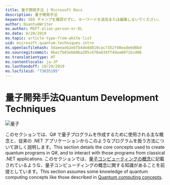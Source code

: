 ```yaml
---
title: 量子開発手法 | Microsoft Docs
description: 量子開発手法
keywords: SEO チャンプを確認せずに、キーワードを追加または編集しないでください。
author: QuantumWriter
ms.author: MSFT-alias-person-or-DL
ms.date: 9/20/2019
ms.topic: article-type-from-white-list
uid: microsoft.quantum.techniques.intro
ms.openlocfilehash: 5daeeaeb2ebfb4de8d819cac7352f48eade6d8bd
ms.sourcegitcommit: 8becfb03eb60ba205c670a634ff4daa8071bcd06
ms.translationtype: HT
ms.contentlocale: ja-JP
ms.lasthandoff: 10/29/2019
ms.locfileid: "73035195"
---
```

# <a name="quantum-development-techniques"></a><span data-ttu-id="ef3f8-104">量子開発手法</span><span class="sxs-lookup"><span data-stu-id="ef3f8-104">Quantum Development Techniques</span></span>

![量子](~/media/mobius_strip_preview.png)

<span data-ttu-id="ef3f8-106">このセクションでは、Q# で量子プログラムを作成するために使用される主な概念と、従来の .NET アプリケーションからこのようなプログラムを扱う方法について詳しく説明します。</span><span class="sxs-lookup"><span data-stu-id="ef3f8-106">This section details the core concepts used to create quantum programs in Q#, and to interact with those programs from classical .NET applications.</span></span>
<span data-ttu-id="ef3f8-107">このセクションでは、[量子コンピューティングの概念](xref:microsoft.quantum.concepts.intro)に記載されているような、量子コンピューティングの概念に関する知識があることを前提としています。</span><span class="sxs-lookup"><span data-stu-id="ef3f8-107">This section assumes some knowledge of quantum computing concepts like those described in [Quantum computing concepts](xref:microsoft.quantum.concepts.intro).</span></span>




















